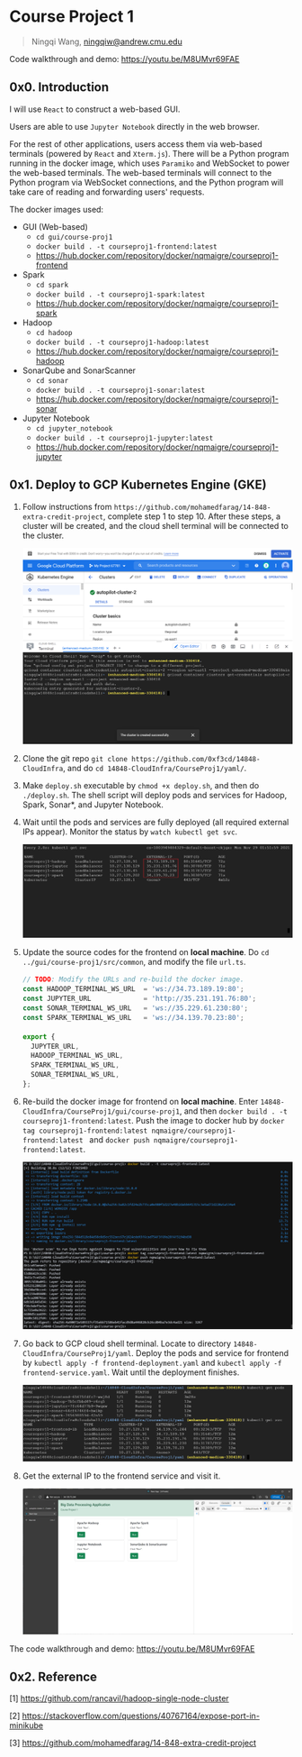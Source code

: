 # Course Project 1

> Ningqi Wang, ningqiw@andrew.cmu.edu



Code walkthrough and demo: https://youtu.be/M8UMvr69FAE



## 0x0. Introduction

I will use `React` to construct a web-based GUI.

Users are able to use `Jupyter Notebook` directly in the web browser.

For the rest of other applications, users access them via web-based terminals (powered by `React` and `Xterm.js`). There will be a Python program running in the docker image, which uses `Paramiko` and WebSocket to power the web-based terminals. The web-based terminals will connect to the Python program via WebSocket connections, and the Python program will take care of reading and forwarding users' requests.



The docker images used:

* GUI (Web-based)
  * `cd gui/course-proj1`
  * `docker build . -t courseproj1-frontend:latest`
  * https://hub.docker.com/repository/docker/nqmaigre/courseproj1-frontend
* Spark
  * `cd spark`
  * `docker build . -t courseproj1-spark:latest`
  * https://hub.docker.com/repository/docker/nqmaigre/courseproj1-spark
* Hadoop
  * `cd hadoop`
  * `docker build . -t courseproj1-hadoop:latest`
  * https://hub.docker.com/repository/docker/nqmaigre/courseproj1-hadoop
* SonarQube and SonarScanner
  * `cd sonar`
  * `docker build . -t courseproj1-sonar:latest`
  * https://hub.docker.com/repository/docker/nqmaigre/courseproj1-sonar
* Jupyter Notebook
  * `cd jupyter_notebook`
  * `docker build . -t courseproj1-jupyter:latest`
  * https://hub.docker.com/repository/docker/nqmaigre/courseproj1-jupyter



## 0x1. Deploy to GCP Kubernetes Engine (GKE)

1. Follow instructions from `https://github.com/mohamedfarag/14-848-extra-credit-project`, complete step 1 to step 10. After these steps, a cluster will be created, and the cloud shell terminal will be connected to the cluster.

   ![](https://github.com/0xf3cd/14848-CloudInfra/blob/main/CourseProj1/deployment_screenshots/1.png?raw=true)

2. Clone the git repo `git clone https://github.com/0xf3cd/14848-CloudInfra`, and do `cd 14848-CloudInfra/CourseProj1/yaml/`.

3. Make `deploy.sh` executable by `chmod +x deploy.sh`, and then do `./deploy.sh`. The shell script will deploy pods and services for Hadoop, Spark, Sonar*, and Jupyter Notebook.

4. Wait until the pods and services are fully deployed (all required external IPs appear). Monitor the status by `watch kubectl get svc`.

   ![](https://github.com/0xf3cd/14848-CloudInfra/blob/main/CourseProj1/deployment_screenshots/2.png?raw=true)

5. Update the source codes for the frontend on **local machine**. Do `cd ../gui/course-proj1/src/common`, and modify the file `url.ts`.

   ```typescript
   // TODO: Modify the URLs and re-build the docker image.
   const HADOOP_TERMINAL_WS_URL  = 'ws://34.73.189.19:80';
   const JUPYTER_URL             = 'http://35.231.191.76:80';
   const SONAR_TERMINAL_WS_URL   = 'ws://35.229.61.230:80';
   const SPARK_TERMINAL_WS_URL   = 'ws://34.139.70.23:80';
   
   export {
     JUPYTER_URL,
     HADOOP_TERMINAL_WS_URL,
     SPARK_TERMINAL_WS_URL,
     SONAR_TERMINAL_WS_URL,
   };
   
   ```

6. Re-build the docker image for frontend on **local machine**. Enter `14848-CloudInfra/CourseProj1/gui/course-proj1`, and then `docker build . -t courseproj1-frontend:latest`. Push the image to docker hub by `docker tag courseproj1-frontend:latest nqmaigre/courseproj1-frontend:latest ` and `docker push nqmaigre/courseproj1-frontend:latest`. 

   ![](https://github.com/0xf3cd/14848-CloudInfra/blob/main/CourseProj1/deployment_screenshots/3.png?raw=true)

7. Go back to GCP cloud shell terminal. Locate to directory `14848-CloudInfra/CourseProj1/yaml`. Deploy the pods and service for frontend by `kubectl apply -f frontend-deployment.yaml` and `kubectl apply -f frontend-service.yaml`. Wait until the deployment finishes.

   ![](https://github.com/0xf3cd/14848-CloudInfra/blob/main/CourseProj1/deployment_screenshots/4.png?raw=true)

8. Get the external IP to the frontend service and visit it.

   ![](https://github.com/0xf3cd/14848-CloudInfra/blob/main/CourseProj1/deployment_screenshots/5.png?raw=true)



The code walkthrough and demo: https://youtu.be/M8UMvr69FAE



## 0x2. Reference

[1] https://github.com/rancavil/hadoop-single-node-cluster

[2] https://stackoverflow.com/questions/40767164/expose-port-in-minikube

[3] https://github.com/mohamedfarag/14-848-extra-credit-project
